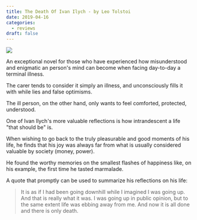 ```yaml
---
title: The Death Of Ivan Ilych - by Leo Tolstoi
date: 2019-04-16
categories:
  - reviews
draft: false
---
```


![](https://i.gr-assets.com/images/S/compressed.photo.goodreads.com/books/1336967150l/18386.jpg)

An exceptional novel for those who have experienced how misunderstood and enigmatic an person's mind can become when facing day-to-day a terminal illness.

The carer tends to consider it simply an illness, and unconsciously fills it with while lies and false optimisms.

The ill person, on the other hand, only wants to feel comforted, protected, understood.

One of Ivan Ilych's more valuable reflections is how intrandescent a life "that should be" is.

When wishing to go back to the truly pleasurable and good moments of his life, he finds that his joy was always far from what is usually considered valuable by society (money, power).

He found the worthy memories on the smallest flashes of happiness like, on his example, the first time he tasted marmalade.

A quote that promptly can be used to summarize his reflections on his life:

> It is as if I had been going downhill while I imagined I was going up. And that is really what it was. I was going up in public opinion, but to the same extent life was ebbing away from me. And now it is all done and there is only death.
